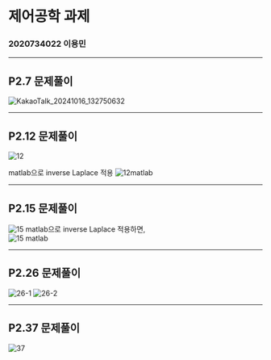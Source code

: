 # **제어공학 과제**
### 2020734022 이용민
------
## P2.7 문제풀이

![KakaoTalk_20241016_132750632](https://github.com/user-attachments/assets/682e2c49-5019-458d-ab70-41814c3331c5)

---
## P2.12 문제풀이

![12](https://github.com/user-attachments/assets/89d76a67-9ad6-4794-9625-dd6b99f142dd)

matlab으로 inverse Laplace 적용
![12matlab](https://github.com/user-attachments/assets/78ef8a30-e69c-41f1-9ce8-34d54e2f40d2)

---
## P2.15 문제풀이
![15](https://github.com/user-attachments/assets/77399330-6e28-497e-81a6-723680e057e9)
matlab으로 inverse Laplace 적용하면,  
![15 matlab](https://github.com/user-attachments/assets/b5bb3c5e-9518-4764-8aa8-d082a2603b9c)

----
## P2.26 문제풀이

![26-1](https://github.com/user-attachments/assets/f2526fdb-07f2-45cd-9fd0-64302890f60d)
![26-2](https://github.com/user-attachments/assets/be496db9-60c3-4bdd-968e-b29a34080186)
  
----
## P2.37 문제풀이
![37](https://github.com/user-attachments/assets/4651e4fb-5c67-4f30-974f-d8af318a5aa7)

